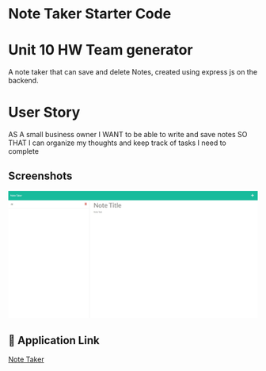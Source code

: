 # Note Taker Starter Code
# Unit 10 HW Team generator

A note taker that can save and delete Notes, created using express js on the backend.

# User Story

AS A small business owner
I WANT to be able to write and save notes
SO THAT I can organize my thoughts and keep track of tasks I need to complete

## Screenshots

![App Screenshot](/public/assets/img/Screenshot%202022-07-17%20215637.jpg)

## 🔗 Application Link

[Note Taker](https://fast-coast-69484.herokuapp.com/notes)